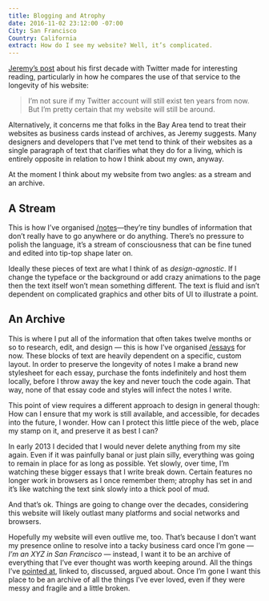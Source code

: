 ```yaml
---
title: Blogging and Atrophy
date: 2016-11-02 23:12:00 -07:00
City: San Francisco
Country: California
extract: How do I see my website? Well, it’s complicated.
---
```


[Jeremy’s post](https://adactio.com/journal/11436) about his first decade with Twitter made for interesting reading, particularly in how he compares the use of that service to the longevity of his website:

> I’m not sure if my Twitter account will still exist ten years from now. But I’m pretty certain that my website will still be around.

Alternatively, it concerns me that folks in the Bay Area tend to treat their websites as business cards instead of archives, as Jeremy suggests. Many designers and developers that I’ve met tend to think of their websites as a single paragraph of text that clarifies what they do for a living, which is entirely opposite in relation to how I think about my own, anyway.

At the moment I think about my website from two angles: as a stream and an archive.

## A Stream

This is how I’ve organised [/notes](http://robinrendle.com/notes)—they’re tiny bundles of information that don’t really have to go anywhere or do anything. There’s no pressure to polish the language, it’s a stream of consciousness that can be fine tuned and edited into tip-top shape later on.

Ideally these pieces of text are what I think of as *design-agnostic*. If I change the typeface or the background or add crazy animations to the page then the text itself won’t mean something different. The text is fluid and isn’t dependent on complicated graphics and other bits of UI to illustrate a point.

## An Archive

This is where I put all of the information that often takes twelve months or so to research, edit, and design — this is how I’ve organised [/essays](http://robinrendle.com/essays) for now. These blocks of text are heavily dependent on a specific, custom layout. In order to preserve the longevity of notes I make a brand new stylesheet for each essay, purchase the fonts indefinitely and host them locally, before I throw away the key and never touch the code again. That way, none of that essay code and styles will infect the notes I write.

This point of view requires a different approach to design in general though: How can I ensure that my work is still available, and accessible, for decades into the future, I wonder. How can I protect this little piece of the web, place my stamp on it, and preserve it as best I can?

In early 2013 I decided that I would never delete anything from my site again. Even if it was painfully banal or just plain silly, everything was going to remain in place for as long as possible. Yet slowly, over time, I’m watching these bigger essays that I write break down. Certain features no longer work in browsers as I once remember them; atrophy has set in and it’s like watching the text sink slowly into a thick pool of mud. 

And that’s ok. Things are going to change over the decades, considering this website will likely outlast many platforms and social networks and browsers. 

Hopefully my website will even outlive me, too. That’s because I don’t want my presence online to resolve into a tacky business card once I’m gone — *I’m an XYZ in San Francisco* — instead, I want it to be an archive of everything that I’ve ever thought was worth keeping around. All the things I’ve [pointed at](http://craigmod.com/sputnik/pointable_01/), linked to, discussed, argued about. Once I’m gone I want this place to be an archive of all the things I’ve ever loved, even if they were messy and fragile and a little broken.
